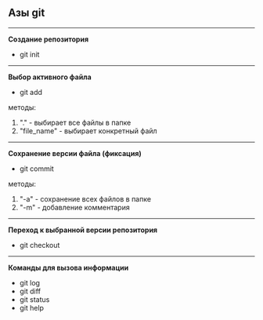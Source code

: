 ## Азы git
****


**Создание репозитория**
* git init
****


**Выбор активного файла**
* git add

методы:
1. "." - выбирает все файлы в папке
2. "file_name" - выбирает конкретный файл
****


**Сохранение версии файла (фиксация)**
* git commit

методы:
1. "-a" - сохранение всех файлов в папке 
2. "-m" - добавление комментария
****


**Переход к выбранной версии репозитория**

* git checkout
****

**Команды для вызова информации**

* git log
* git diff
* git status
* git help  
